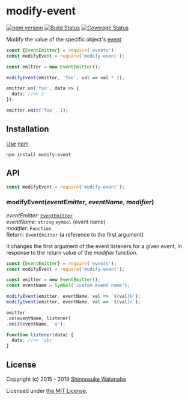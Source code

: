 # modify-event

[![npm version](https://img.shields.io/npm/v/modify-event.svg)](https://www.npmjs.com/package/modify-event)
[![Build Status](https://travis-ci.com/shinnn/modify-event.svg?branch=master)](https://travis-ci.com/shinnn/modify-event)
[![Coverage Status](https://img.shields.io/coveralls/shinnn/modify-event.svg)](https://coveralls.io/github/shinnn/modify-event)

Modify the value of the specific object's [event](https://nodejs.org/api/events.html)

```javascript
const {EventEmitter} = require('events');
const modifyEvent = require('modify-event');

const emitter = new EventEmitter();

modifyEvent(emitter, 'foo', val => val * 2);

emitter.on('foo', data => {
  data; //=> 2
});

emitter.emit('foo', 1);
```

## Installation

[Use](https://docs.npmjs.com/cli/install) [npm](https://docs.npmjs.com/about-npm/).

```
npm install modify-event
```

## API

```javascript
const modifyEvent = require('modify-event');
```

### modifyEvent(*eventEmitter*, *eventName*, *modifier*)

*eventEmitter*: [`EventEmitter`](https://nodejs.org/api/events.html#events_class_eventemitter)  
*eventName*: `string` `symbol` (event name)  
*modifier*: `Function`  
Return: `EventEmitter` (a reference to the first argument)

It changes the first argument of the event listeners for a given event, in response to the return value of the *modifier* function.

```javascript
const {EventEmitter} = require('events');
const modifyEvent = require('modify-event');

const emitter = new EventEmitter();
const eventName = Symbol('custom event name');

modifyEvent(emitter, eventName, val => `${val}b`);
modifyEvent(emitter, eventName, val => `${val}c`);

emitter
.on(eventName, listener)
.emit(eventName, 'a');

function listener(data) {
  data; //=> 'abc'
}
```

## License

Copyright (c) 2015 - 2019 [Shinnosuke Watanabe](https://github.com/shinnn)

Licensed under [the MIT License](./LICENSE).
